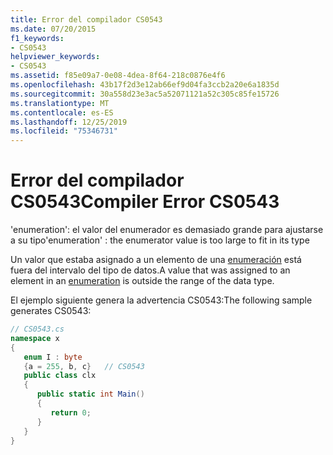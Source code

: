 ```yaml
---
title: Error del compilador CS0543
ms.date: 07/20/2015
f1_keywords:
- CS0543
helpviewer_keywords:
- CS0543
ms.assetid: f85e09a7-0e08-4dea-8f64-218c0876e4f6
ms.openlocfilehash: 43b17f2d3e12ab66ef9d04fa3ccb2a20e6a1835d
ms.sourcegitcommit: 30a558d23e3ac5a52071121a52c305c85fe15726
ms.translationtype: MT
ms.contentlocale: es-ES
ms.lasthandoff: 12/25/2019
ms.locfileid: "75346731"
---
```

# <a name="compiler-error-cs0543"></a><span data-ttu-id="fc70e-102">Error del compilador CS0543</span><span class="sxs-lookup"><span data-stu-id="fc70e-102">Compiler Error CS0543</span></span>
<span data-ttu-id="fc70e-103">'enumeration': el valor del enumerador es demasiado grande para ajustarse a su tipo</span><span class="sxs-lookup"><span data-stu-id="fc70e-103">'enumeration' : the enumerator value is too large to fit in its type</span></span>  
  
 <span data-ttu-id="fc70e-104">Un valor que estaba asignado a un elemento de una [enumeración](../language-reference/builtin-types/enum.md) está fuera del intervalo del tipo de datos.</span><span class="sxs-lookup"><span data-stu-id="fc70e-104">A value that was assigned to an element in an [enumeration](../language-reference/builtin-types/enum.md) is outside the range of the data type.</span></span>  
  
 <span data-ttu-id="fc70e-105">El ejemplo siguiente genera la advertencia CS0543:</span><span class="sxs-lookup"><span data-stu-id="fc70e-105">The following sample generates CS0543:</span></span>  
  
```csharp  
// CS0543.cs  
namespace x  
{  
   enum I : byte  
   {a = 255, b, c}   // CS0543  
   public class clx  
   {  
      public static int Main()  
      {  
         return 0;  
      }  
   }  
}  
```
